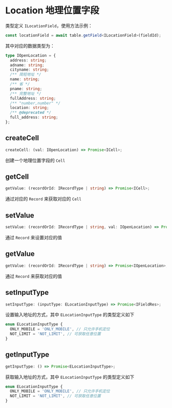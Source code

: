 # Location 地理位置字段
类型定义 `ILocationField`，使用方法示例：
```typescript
const locationField = await table.getField<ILocationField>(fieldId);
```
其中对应的数据类型为：
```typescript
type IOpenLocation = {
  address: string;
  adname: string;
  cityname: string;
  /** 简短地址 */
  name: string;
  /** 省 */
  pname: string;
  /** 完整地址 */
  fullAddress: string;
  /** "number,number" */
  location: string;
  /** @deprecated */
  full_address: string;
};
```

## createCell
```typescript
createCell: (val: IOpenLocation) => Promise<ICell>;
```
创建一个地理位置字段的 `Cell`

## getCell
```typescript
getValue: (recordOrId: IRecordType | string) => Promise<ICell>;
```
通过对应的 `Record` 来获取对应的 `Cell`

## setValue
```typescript
setValue: (recordOrId: IRecordType | string, val: IOpenLocation) => Promise<boolean>;
```
通过 `Record` 来设置对应的值

## getValue
```typescript
getValue: (recordOrId: IRecordType | string) => Promise<IOpenLocation>;
```
通过 `Record` 来获取对应的值

## setInputType
```typescript
setInputType: (inputType: ELocationInputType) => Promise<IFieldRes>;
```
设置输入地址的方式，其中 `ELocationInputType` 的类型定义如下 
```typescript
enum ELocationInputType {
  ONLY_MOBILE = 'ONLY_MOBILE', // 只允许手机定位
  NOT_LIMIT = 'NOT_LIMIT', // 可获取任意位置
}
```

## getInputType
```typescript
getInputType: () => Promise<ELocationInputType>;
```
获取输入地址的方式，其中 `ELocationInputType` 的类型定义如下
```typescript
enum ELocationInputType {
  ONLY_MOBILE = 'ONLY_MOBILE', // 只允许手机定位
  NOT_LIMIT = 'NOT_LIMIT', // 可获取任意位置
}
```